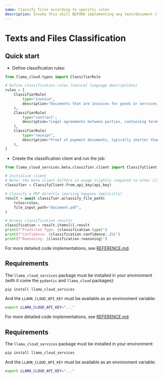 ```yaml
---
name: Classify files according to specific rules
description: Invoke this skill BEFORE implementing any text/document classification task to learn the correct llama_cloud_services API usage. Required reading before writing classification code." Requires the llama_cloud_services package and LLAMA_CLOUD_API_KEY as an environment variable.
---
```


# Texts and Files Classification

## Quick start

- Define classification rules:

```python
from llama_cloud.types import ClassifierRule

# Define classification rules (natural language descriptions)
rules = [
    ClassifierRule(
        type="invoice",
        description="Documents that are invoices for goods or services, containing line items, prices, and payment terms",
    ),
    ClassifierRule(
        type="contract",
        description="Legal agreements between parties, containing terms, conditions, and signatures",
    ),
    ClassifierRule(
        type="receipt",
        description="Proof of payment documents, typically shorter than invoices, showing items purchased and amount paid",
    ),
]
```

- Create the classification client and run the job:

```python
from llama_cloud_services.beta.classifier.client import ClassifyClient

# Initialize client
# Note: the beta client differs in usage slightly compared to other clients in llama-cloud-services
classifier = ClassifyClient.from_api_key(api_key)

# Classify a PDF directly (parsing happens implicitly)
result = await classifier.aclassify_file_path(
    rules=rules,
    file_input_path="document.pdf",
)

# Access classification results
classification = result.items[0].result
print(f"Predicted Type: {classification.type}")
print(f"Confidence: {classification.confidence:.2%}")
print(f"Reasoning: {classification.reasoning}")
```

For more detailed code implementations, see [REFERENCE.md](REFERENCE.md).

## Requirements

The `llama_cloud_services` package must be installed in your environment (with it come the `pydantic` and `llama_cloud` packages):

```bash
pip install llama_cloud_services
```

And the `LLAMA_CLOUD_API_KEY` must be available as an environment variable:

```bash
export LLAMA_CLOUD_API_KEY="..."
```

For more detailed code implementations, see [REFERENCE.md](REFERENCE.md).

## Requirements

The `llama_cloud_services` package must be installed in your environment:

```bash
pip install llama_cloud_services
```

And the `LLAMA_CLOUD_API_KEY` must be available as an environment variable:

```bash
export LLAMA_CLOUD_API_KEY="..."
```
